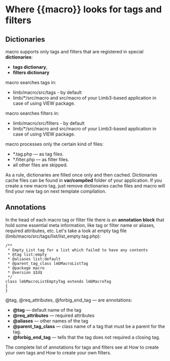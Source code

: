 # Where {{macro}} looks for tags and filters
## Dictionaries
macro supports only tags and filters that are registered in special **dictionaries**:

* **tags dictionary**,
* **filters dictionary**

macro searches tags in:

* limb/macro/src/tags - by default
* limb/*/src/macro and src/macro of your Limb3-based application in case of using VIEW package.

macro searches filters in:

* limb/macro/src/filters - by default
* limb/*/src/macro and src/macro of your Limb3-based application in case of using VIEW package.

macro processes only the certain kind of files:

* *.tag.php — as tag files.
* *.filter.php — as filter files.
* all other files are skipped.

As a rule, dictionaries are filled once only and then cached. Dictionaries cache files can be found in **var/compiled** folder of your application. If you create a new macro tag, just remove dictionaries cache files and macro will find your new tag on next template compilation.

## Annotations
In the head of each macro tag or filter file there is an **annotation block** that hold some essential meta information, like tag or filter name or aliases, required attributes, etc. Let's take a look at empty tag file (limb/macro/src/tags/list/list_empty.tag.php):

    /**
     * Empty List tag for a list which failed to have any contents
     * @tag list:empty
     * @aliases list:default 
     * @parent_tag_class lmbMacroListTag
     * @package macro
     * @version $Id$
     */
    class lmbMacroListEmptyTag extends lmbMacroTag
    {
    }

@tag, @req_attributes, @forbig_end_tag — are annotations:

* **@tag** — default name of the tag
* **@req_attributes** — required attributes
* **@aliases** — other names of the tag
* **@parent_tag_class** — class name of a tag that must be a parent for the tag.
* **@forbig_end_tag** — tells that the tag does not required a closing tag.

The complete list of annotations for tags and filters see at How to create your own tags and How to create your own filters.

